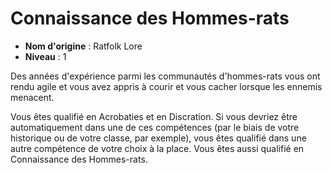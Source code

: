 # Connaissance des Hommes-rats

 * **Nom d'origine** : Ratfolk Lore
 * **Niveau** : 1


<p>Des années d'expérience parmi les communautés d'hommes-rats vous ont rendu agile et vous avez appris à courir et vous cacher lorsque les ennemis menacent.</p>
<p>Vous êtes qualifié en Acrobaties et en Discration. Si vous devriez être automatiquement dans une de ces compétences (par le biais de votre historique ou de votre classe, par exemple), vous êtes qualifié dans une autre compétence de votre choix à la place. Vous êtes aussi qualifié en Connaissance des Hommes-rats.</p>